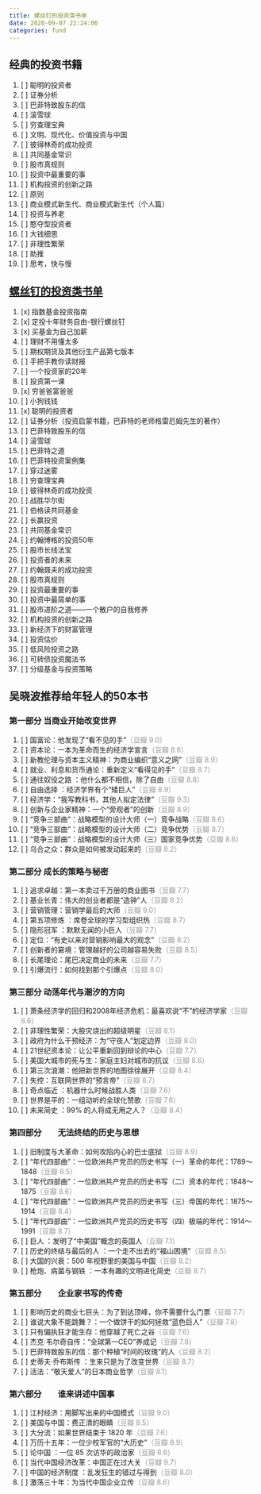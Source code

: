 ```yaml
---
title: 螺丝钉的投资类书单
date: 2020-09-07 22:24:06
categories: fund
---
```


## 经典的投资书籍
1. [ ] 聪明的投资者
2. [ ] 证券分析
3. [ ] 巴菲特致股东的信
4. [ ] 滚雪球
5. [ ] 穷查理宝典
6. [ ] 文明、现代化、价值投资与中国
7. [ ] 彼得林奇的成功投资
8. [ ] 共同基金常识
9. [ ] 股市真规则
10. [ ] 投资中最重要的事
11. [ ] 机构投资的创新之路
12. [ ] 原则
13. [ ] 商业模式新生代、商业模式新生代（个人篇）
14. [ ] 投资与养老
15. [ ] 憨夺型投资者
16. [ ] 大钱细思
17. [ ] 非理性繁荣
18. [ ] 助推
19. [ ] 思考，快与慢

## [螺丝钉的投资类书单](https://mp.weixin.qq.com/s/j3LYcVpX2kiCg2rJ-OA7bw)

1. [x] 指数基金投资指南
2. [x] 定投十年财务自由-银行螺丝钉
3. [x] 买基金为自己加薪
4. [ ] 理财不用懂太多
5. [ ] 期权期货及其他衍生产品第七版本
6. [ ] 手把手教你读财报
7. [ ] 一个投资家的20年
8. [ ] 投资第一课
9. [x] 穷爸爸富爸爸
10. [ ] 小狗钱钱
11. [x] 聪明的投资者
12. [ ] 证券分析（投资启蒙书籍，巴菲特的老师格雷厄姆先生的著作）
13. [ ] 巴菲特致股东的信
14. [ ] 滚雪球
15. [ ] 巴菲特之道
16. [ ] 巴菲特投资案例集
17. [ ] 穿过迷雾
18. [ ] 穷查理宝典
19. [ ] 彼得林奇的成功投资
20. [ ] 战胜华尔街
21. [ ] 伯格读共同基金
22. [ ] 长赢投资
23. [ ] 共同基金常识
24. [ ] 约翰博格的投资50年
25. [ ] 股市长线法宝
26. [ ] 投资者的未来
27. [ ] 约翰聂夫的成功投资
28. [ ] 股市真规则
29. [ ] 投资最重要的事
30. [ ] 投资中最简单的事
31. [ ] 股市进阶之道——一个散户的自我修养
32. [ ] 机构投资的创新之路
33. [ ] 新经济下的财富管理
34. [ ] 投资估价
35. [ ] 低风险投资之路
36. [ ] 可转债投资魔法书
37. [ ] 分级基金与投资策略

## 吴晓波推荐给年轻人的50本书
### 第一部分    当商业开始改变世界
1. [ ] 国富论：他发现了“看不见的手”<font color=#969896>（豆瓣 9.0）</font>
2. [ ] 资本论：一本为革命而生的经济学宣言<font color=#969896>（豆瓣 8.6）</font>
3. [ ] 新教伦理与资本主义精神：为商业编织“意义之网”<font color=#969896>（豆瓣 8.9）</font>
4. [ ] 就业、利息和货币通论：重新定义“看得见的手”<font color=#969896>（豆瓣 8.7）</font>
5. [ ] 通往奴役之路 ：他什么都不相信，除了自由<font color=#969896>（豆瓣 8.8）</font>
6. [ ] 自由选择 ：经济学界有个“矮巨人”<font color=#969896>（豆瓣 8.9）</font>
7. [ ] 经济学：“我写教科书，其他人拟定法律”<font color=#969896>（豆瓣 9.3）</font>
8. [ ] 创新与企业家精神：一个“旁观者”的创新<font color=#969896>（豆瓣 8.9）</font>
9. [ ] “竞争三部曲”：战略模型的设计大师（一）竞争战略<font color=#969896>（豆瓣 8.6）</font>
10. [ ] “竞争三部曲”：战略模型的设计大师（二）竞争优势<font color=#969896>（豆瓣 8.7）</font>
11. [ ] “竞争三部曲”：战略模型的设计大师（三）国家竞争优势<font color=#969896>（豆瓣 8.6）</font>
12. [ ] 乌合之众：群众是如何被发动起来的<font color=#969896>（豆瓣 8.2）</font>

### 第二部分    成长的策略与秘密
1. [ ] 追求卓越：第一本卖过千万册的商业图书<font color=#969896>（豆瓣 7.7）</font>
2. [ ] 基业长青：伟大的创业者都是“造钟”人<font color=#969896>（豆瓣 8.2）</font>
3. [ ] 营销管理：营销学最后的大师<font color=#969896>（豆瓣 9.0）</font>
4. [ ] 第五项修炼 ：席卷全球的学习型组织热<font color=#969896>（豆瓣 8.7）</font>
5. [ ] 隐形冠军 ：默默无闻的小巨人<font color=#969896>（豆瓣 7.7）</font>
6. [ ] 定位：“有史以来对营销影响最大的观念”<font color=#969896>（豆瓣 8.2）</font>
7. [ ] 创新者的窘境：管理越好的公司越容易失败<font color=#969896>（豆瓣 8.5）</font>
8. [ ] 长尾理论：尾巴决定商业的未来<font color=#969896>（豆瓣 7.7）</font>
9. [ ] 引爆流行：如何找到那个引爆点<font color=#969896>（豆瓣 8.0）</font>

### 第三部分    动荡年代与潮汐的方向
1. [ ] 萧条经济学的回归和2008年经济危机：最喜欢说“不”的经济学家<font color=#969896>（豆瓣 8.6）</font>
2. [ ] 非理性繁荣：大股灾烧出的超级明星<font color=#969896>（豆瓣 8.1）</font>
3. [ ] 政府为什么干预经济：为“守夜人”划定边界<font color=#969896>（豆瓣 8.0）</font>
4. [ ] 21世纪资本论：让公平重新回到辩论的中心<font color=#969896>（豆瓣 7.7）</font>
5. [ ] 美国大城市的死与生：家庭主妇对城市的抗议<font color=#969896>（豆瓣 8.6）</font>
6. [ ] 第三次浪潮：他把新世界的地图徐徐展开<font color=#969896>（豆瓣 8.4）</font>
7. [ ] 失控：互联网世界的“预言帝”<font color=#969896>（豆瓣 8.7）</font>
8. [ ] 奇点临近 ：机器什么时候战胜人类<font color=#969896>（豆瓣 7.6）</font>
9. [ ] 世界是平的：一组动听的全球化赞歌<font color=#969896>（豆瓣 7.6）</font>
10. [ ] 未来简史 ：99% 的人将成无用之人？<font color=#969896>（豆瓣 8.4）</font>

### 第四部分　　无法终结的历史与思想
1. [ ] 旧制度与大革命：如何攻陷内心的巴士底狱<font color=#969896>（豆瓣 8.9）</font>
2. [ ] “年代四部曲”：一位欧洲共产党员的历史书写（一）革命的年代：1789～1848<font color=#969896>（豆瓣 8.5）</font>
3. [ ] “年代四部曲”：一位欧洲共产党员的历史书写（二）资本的年代：1848～1875<font color=#969896>（豆瓣 8.6）</font>
4. [ ] “年代四部曲”：一位欧洲共产党员的历史书写（三）帝国的年代：1875～1914<font color=#969896>（豆瓣 8.4）</font>
5. [ ] “年代四部曲”：一位欧洲共产党员的历史书写（四）极端的年代：1914～1991<font color=#969896>（豆瓣 8.7）</font>
5. [ ] 巨人 ：发明了“中美国”概念的英国人<font color=#969896>（豆瓣 7.1）</font>
6. [ ] 历史的终结与最后的人 ：一个走不出去的“福山困境”<font color=#969896>（豆瓣 8.5）</font>
7. [ ] 大国的兴衰：500 年视野里的美国与中国<font color=#969896>（豆瓣 8.2）</font>
8. [ ] 枪炮、病菌与钢铁 ：一本有趣的文明进化简史<font color=#969896>（豆瓣 8.7）</font>

### 第五部分　　企业家书写的传奇
1. [ ] 影响历史的商业七巨头：为了到达顶峰，你不需要什么门票<font color=#969896>（豆瓣 7.7）</font>
2. [ ] 谁说大象不能跳舞？：一个做饼干的如何拯救“蓝色巨人”<font color=#969896>（豆瓣 7.8）</font>
3. [ ] 只有偏执狂才能生存：他穿越了死亡之谷<font color=#969896>（豆瓣 7.6）</font>
4. [ ] 杰克·韦尔奇自传：“全球第一CEO”养成记<font color=#969896>（豆瓣 7.8）</font>
5. [ ] 巴菲特致股东的信：那个种植“时间的玫瑰”的人<font color=#969896>（豆瓣 8.2）</font>
6. [ ] 史蒂夫·乔布斯传 ：生来只是为了改变世界<font color=#969896>（豆瓣 8.7）</font>
7. [ ] 活法：“敬天爱人”的日本商业哲学<font color=#969896>（豆瓣 8.1）</font>

### 第六部分　　谁来讲述中国事
1. [ ] 江村经济：用脚写出来的中国模式<font color=#969896>（豆瓣 9.0）</font>
2. [ ] 美国与中国：费正清的眼睛<font color=#969896>（豆瓣 8.5）</font>
3. [ ] 大分流：如果世界结束于 1820 年<font color=#969896>（豆瓣 7.6）</font>
4. [ ] 万历十五年：一位少校军官的“大历史”<font color=#969896>（豆瓣 8.9）</font>
5. [ ] 论中国 ：一位 85 次访华的政治家<font color=#969896>（豆瓣 8.6）</font>
6. [ ] 当代中国经济改革：中国正在过大关<font color=#969896>（豆瓣 9.7）</font>
7. [ ] 中国的经济制度 ：乱发狂生的错过与得到<font color=#969896>（豆瓣 8.0）</font>
8. [ ] 激荡三十年：为当代中国企业立传<font color=#969896>（豆瓣 8.6）</font>

